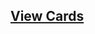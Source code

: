 ## [View Cards](<https://sims-s.github.io/mtg-card-gen/OutputsRound1/Flying Zombie/Flying Zombie.html>)